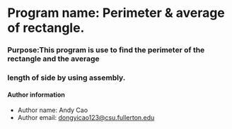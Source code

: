 # Program name: Perimeter & average of rectangle. 
### Purpose:This program is use to find the perimeter of the rectangle and the average 
### length of side by using assembly.
#### Author information
 - Author name: Andy Cao
 - Author email: dongyicao123@csu.fullerton.edu
